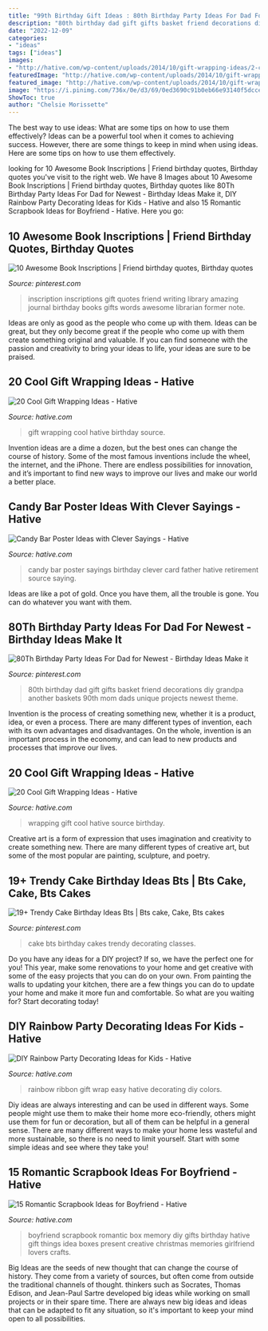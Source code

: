 ```yaml
---
title: "99th Birthday Gift Ideas : 80th Birthday Party Ideas For Dad For Newest"
description: "80th birthday dad gift gifts basket friend decorations diy grandpa another baskets 90th mom dads unique projects newest theme"
date: "2022-12-09"
categories:
- "ideas"
tags: ["ideas"]
images:
- "http://hative.com/wp-content/uploads/2014/10/gift-wrapping-ideas/2-cool-gift-wrapping-ideas.jpg"
featuredImage: "http://hative.com/wp-content/uploads/2014/10/gift-wrapping-ideas/2-cool-gift-wrapping-ideas.jpg"
featured_image: "http://hative.com/wp-content/uploads/2014/10/gift-wrapping-ideas/2-cool-gift-wrapping-ideas.jpg"
image: "https://i.pinimg.com/736x/0e/d3/69/0ed3690c91b0eb66e93140f5dcce3cec--menu.jpg"
ShowToc: true
author: "Chelsie Morissette"
---
```



The best way to use ideas: What are some tips on how to use them effectively?
Ideas can be a powerful tool when it comes to achieving success. However, there are some things to keep in mind when using ideas. Here are some tips on how to use them effectively.

	

		
looking for 10 Awesome Book Inscriptions | Friend birthday quotes, Birthday quotes you've visit to the right web. We have 8 Images about 10 Awesome Book Inscriptions | Friend birthday quotes, Birthday quotes like 80Th Birthday Party Ideas For Dad for Newest - Birthday Ideas Make it, DIY Rainbow Party Decorating Ideas for Kids - Hative and also 15 Romantic Scrapbook Ideas for Boyfriend - Hative. Here you go:
		
    
## 10 Awesome Book Inscriptions | Friend Birthday Quotes, Birthday Quotes

<img loading=lazy src="https://i.pinimg.com/736x/0e/d3/69/0ed3690c91b0eb66e93140f5dcce3cec--menu.jpg" onerror="this.onerror=null;this.src='https://tse3.mm.bing.net/th?id=OIP.wY1xkrnk8vR1m4N3Qg05IAHaJ4&amp;pid=15.1';" alt="10 Awesome Book Inscriptions | Friend birthday quotes, Birthday quotes">

_Source: pinterest.com_

>inscription inscriptions gift quotes friend writing library amazing journal birthday books gifts words awesome librarian former note. 

	

Ideas are only as good as the people who come up with them.
Ideas can be great, but they only become great if the people who come up with them create something original and valuable. If you can find someone with the passion and creativity to bring your ideas to life, your ideas are sure to be praised.

    
## 20 Cool Gift Wrapping Ideas - Hative

<img loading=lazy src="http://hative.com/wp-content/uploads/2014/10/gift-wrapping-ideas/2-cool-gift-wrapping-ideas.jpg" onerror="this.onerror=null;this.src='https://tse3.mm.bing.net/th?id=OIP.iX8UAdzo3q4mvijwzBCFEwHaKX&amp;pid=15.1';" alt="20 Cool Gift Wrapping Ideas - Hative">

_Source: hative.com_

>gift wrapping cool hative birthday source. 

	

Invention ideas are a dime a dozen, but the best ones can change the course of history. Some of the most famous inventions include the wheel, the internet, and the iPhone. There are endless possibilities for innovation, and it’s important to find new ways to improve our lives and make our world a better place.

    
## Candy Bar Poster Ideas With Clever Sayings - Hative

<img loading=lazy src="https://hative.com/wp-content/uploads/2015/01/candy-bar-sayings/12-candy-bar-saying-ideas.jpg" onerror="this.onerror=null;this.src='https://tse3.mm.bing.net/th?id=OIP.xXtAGYzQS3vZBkdTWtcs0wHaJ4&amp;pid=15.1';" alt="Candy Bar Poster Ideas with Clever Sayings - Hative">

_Source: hative.com_

>candy bar poster sayings birthday clever card father hative retirement source saying. 

	

Ideas are like a pot of gold. Once you have them, all the trouble is gone. You can do whatever you want with them.

    
## 80Th Birthday Party Ideas For Dad For Newest - Birthday Ideas Make It

<img loading=lazy src="https://i.pinimg.com/736x/e1/7c/af/e17caf889573b5929d48e6e4ec4d7d7d.jpg" onerror="this.onerror=null;this.src='https://tse2.mm.bing.net/th?id=OIP.Ob_pmDcQrwWBc4gZsZ6qMgHaNI&amp;pid=15.1';" alt="80Th Birthday Party Ideas For Dad for Newest - Birthday Ideas Make it">

_Source: pinterest.com_

>80th birthday dad gift gifts basket friend decorations diy grandpa another baskets 90th mom dads unique projects newest theme. 

	

Invention is the process of creating something new, whether it is a product, idea, or even a process. There are many different types of invention, each with its own advantages and disadvantages. On the whole, invention is an important process in the economy, and can lead to new products and processes that improve our lives.

    
## 20 Cool Gift Wrapping Ideas - Hative

<img loading=lazy src="https://hative.com/wp-content/uploads/2014/10/gift-wrapping-ideas/4-cool-gift-wrapping-ideas.jpg" onerror="this.onerror=null;this.src='https://tse4.mm.bing.net/th?id=OIP.DM290G5GGwFg2ZJmXLjxnAHaLH&amp;pid=15.1';" alt="20 Cool Gift Wrapping Ideas - Hative">

_Source: hative.com_

>wrapping gift cool hative source birthday. 

	

Creative art is a form of expression that uses imagination and creativity to create something new. There are many different types of creative art, but some of the most popular are painting, sculpture, and poetry.

    
## 19+ Trendy Cake Birthday Ideas Bts | Bts Cake, Cake, Bts Cakes

<img loading=lazy src="https://i.pinimg.com/736x/4c/5b/d1/4c5bd1ca21c6123753d487ffb4442d37.jpg" onerror="this.onerror=null;this.src='https://tse2.mm.bing.net/th?id=OIP.8W4gbEuUdn0YIxQ3Dhz7YgAAAA&amp;pid=15.1';" alt="19+ Trendy Cake Birthday Ideas Bts | Bts cake, Cake, Bts cakes">

_Source: pinterest.com_

>cake bts birthday cakes trendy decorating classes. 

	

Do you have any ideas for a DIY project? If so, we have the perfect one for you! This year, make some renovations to your home and get creative with some of the easy projects that you can do on your own. From painting the walls to updating your kitchen, there are a few things you can do to update your home and make it more fun and comfortable. So what are you waiting for? Start decorating today!

    
## DIY Rainbow Party Decorating Ideas For Kids - Hative

<img loading=lazy src="https://hative.com/wp-content/uploads/2014/11/diy-rainbow-party-decorating-ideas/13-easy-rainbow-ribbon-gift-wrap.jpg" onerror="this.onerror=null;this.src='https://tse1.mm.bing.net/th?id=OIP.Jh9i7jdrY48ydNu8rUeegQHaLG&amp;pid=15.1';" alt="DIY Rainbow Party Decorating Ideas for Kids - Hative">

_Source: hative.com_

>rainbow ribbon gift wrap easy hative decorating diy colors. 

	

Diy ideas are always interesting and can be used in different ways. Some people might use them to make their home more eco-friendly, others might use them for fun or decoration, but all of them can be helpful in a general sense. There are many different ways to make your home less wasteful and more sustainable, so there is no need to limit yourself. Start with some simple ideas and see where they take you!

    
## 15 Romantic Scrapbook Ideas For Boyfriend - Hative

<img loading=lazy src="https://hative.com/wp-content/uploads/2014/06/scrapbook-ideas-for-boyfriend/14-scrapbook-ideas-for-lovers.jpg" onerror="this.onerror=null;this.src='https://tse3.mm.bing.net/th?id=OIP.7yqCcXCTzDaVwZay9thIkAHaJ4&amp;pid=15.1';" alt="15 Romantic Scrapbook Ideas for Boyfriend - Hative">

_Source: hative.com_

>boyfriend scrapbook romantic box memory diy gifts birthday hative gift things idea boxes present creative christmas memories girlfriend lovers crafts. 

	

Big Ideas are the seeds of new thought that can change the course of history. They come from a variety of sources, but often come from outside the traditional channels of thought. thinkers such as Socrates, Thomas Edison, and Jean-Paul Sartre developed big ideas while working on small projects or in their spare time. There are always new big ideas and ideas that can be adapted to fit any situation, so it's important to keep your mind open to all possibilities.

